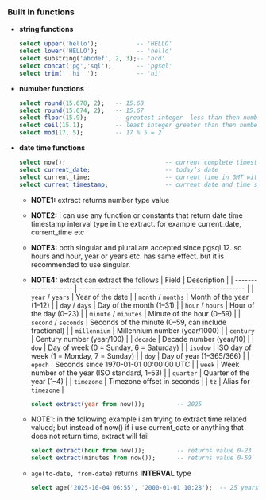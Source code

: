 ### Built in functions
  - **string functions**
    ```sql
    select upper('hello');           -- 'HELLO'
    select lower('HELLO');           -- 'hello'
    select substring('abcdef', 2, 3);-- 'bcd'
    select concat('pg','sql');       -- 'pgsql'
    select trim('  hi  ');           -- 'hi'
    ```

  - **numuber functions**
    ```sql
    select round(15.678, 2);   -- 15.68
    select round(15.674, 2);   -- 15.67
    select floor(15.9);        -- greatest integer  less than then number i.e. 15
    select ceil(15.1);         -- least integer greater than then number i.e. 16
    select mod(17, 5);         -- 17 % 5 = 2
    ```
  - **date time functions**
    
    ```sql
    select now();                            -- current complete timestamp (date, time and timezone)  in GTM timezone
    select current_date;                     -- today’s date
    select current_time;                     -- current time in GMT with timezone value in minutes
    select current_timestamp;                -- current date and time same now()
    ```

    - **NOTE1:** extract returns number type value
    - **NOTE2:** i can use any function or constants that return date time timestamp interval type in the extract. for example current_date, current_time etc
    - **NOTE3:** both singular and plural are accepted since pgsql 12. so hours and hour, year or years etc. has same effect. but it is recommended to use singular.
    - **NOTE4:** extract can extract the follows
      | Field                | Description                                          |
      | -------------------- | ---------------------------------------------------- |
      | `year` / `years`     | Year of the date                                     |
      | `month` / `months`   | Month of the year (1–12)                             |
      | `day` / `days`       | Day of the month (1–31)                              |
      | `hour` / `hours`     | Hour of the day (0–23)                               |
      | `minute` / `minutes` | Minute of the hour (0–59)                            |
      | `second` / `seconds` | Seconds of the minute (0–59, can include fractional) |
      | `millennium`         | Millennium number (year/1000)                        |
      | `century`            | Century number (year/100)                            |
      | `decade`             | Decade number (year/10)                              |
      | `dow`                | Day of week (0 = Sunday, 6 = Saturday)               |
      | `isodow`             | ISO day of week (1 = Monday, 7 = Sunday)             |
      | `doy`                | Day of year (1–365/366)                              |
      | `epoch`              | Seconds since 1970-01-01 00:00:00 UTC                |
      | `week`               | Week number of the year (ISO standard, 1–53)         |
      | `quarter`            | Quarter of the year (1–4)                            |
      | `timezone`           | Timezone offset in seconds                           |
      | `tz`                 | Alias for `timezone`                                 |

    
      ```sql
      select extract(year from now());         -- 2025
      ```

    - NOTE1: in the following example i am trying to extract time related valued; but instead of now() if i use current_date or anything that does not return time, extract will fail

      ```sql
      select extract(hour from now());         -- returns value 0-23
      select extract(minutes from now());      -- returns value 0-59
      ```

    - `age(to-date, from-date)` returns **INTERVAL** type

      ```sql
      select age('2025-10-04 06:55', '2000-01-01 10:28');  -- 25 years 9 mons 2 days 20 hours 27 mins 0.0 secs
      ```